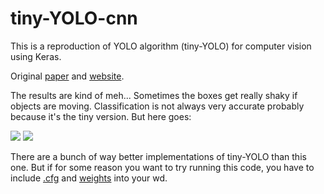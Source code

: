 # tiny-YOLO-cnn

This is a reproduction of YOLO algorithm (tiny-YOLO) for computer vision using Keras.

Original [paper](https://arxiv.org/pdf/1612.08242.pdf) and [website](https://pjreddie.com/darknet/yolo/).


The results are kind of meh... Sometimes the boxes get really shaky if objects are moving. Classification is not always very accurate probably because it's the tiny version. But here goes:

![](/gifs/im_a_tie_v2.gif) ![](/gifs/random_video2.gif) 

There are a bunch of way better implementations of tiny-YOLO than this one. But if for some reason you want to try running this code, you have to include [.cfg](https://github.com/pjreddie/darknet/blob/master/cfg/tiny-yolo.cfg) and [weights](https://pjreddie.com/media/files/tiny-yolo.weights) into your wd.
